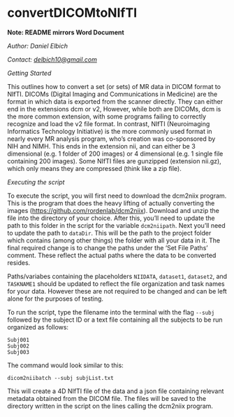 # convertDICOMtoNIfTI 
**Note: README mirrors Word Document**

*Author: Daniel Elbich*

*Contact: delbich10@gmail.com*

*Getting Started*

This outlines how to convert a set (or sets) of MR data in DICOM format to NIfTI. DICOMs (Digital Imaging and Communications in Medicine) are the format in which data is exported from the scanner directly. They can either end in the extensions dcm or v2, However, while both are DICOMs, dcm is the more common extension, with some programs failing to correctly recognize and load the v2 file format. In contrast, NIfTI (Neuroimaging Informatics Technology Initiative) is the more commonly used format in nearly every MR analysis program, who’s creation was co-sponsored by NIH and NIMH. This ends in the extension nii, and can either be 3 dimensional (e.g. 1 folder of 200 images) or 4 dimensional (e.g. 1 single file containing 200 images). Some NIfTI files are gunzipped (extension nii.gz), which only means they are compressed (think like a zip file).

*Executing the script*

To execute the script, you will first need to download the dcm2niix program. This is the program that does the heavy lifting of actually converting the images (https://github.com/rordenlab/dcm2niix). Download and unzip the file into the directory of your choice. After this, you’ll need to update the path to this folder in the script for the variable ```dcm2niipath```. Next you’ll need to update the path to ```dataDir```. This will be the path to the project folder which contains (among other things) the folder with all your data in it. The final required change is to change the paths under the ‘Set File Paths’ comment. These reflect the actual paths where the data to be converted resides. 

Paths/variabes containing the placeholders ```NIIDATA```, ```dataset1```, ```dataset2```, and ```TASKNAME1``` should be updated to reflect the file organization and task names for your data. However these are not required to be changed and can be left alone for the purposes of testing. 

To run the script, type the filename into the terminal with the flag ```--subj``` followed by the subject ID or a text file containing all the subjects to be run organized as follows:

```
Subj001
Subj002
Subj003
```

The command would look similar to this:

```dicom2niibatch --subj subjList.txt```

This will create a 4D NIfTI file of the data and a json file containing relevant metadata obtained from the DICOM file. The files will be saved to the directory written in the script on the lines calling the dcm2niix program.
